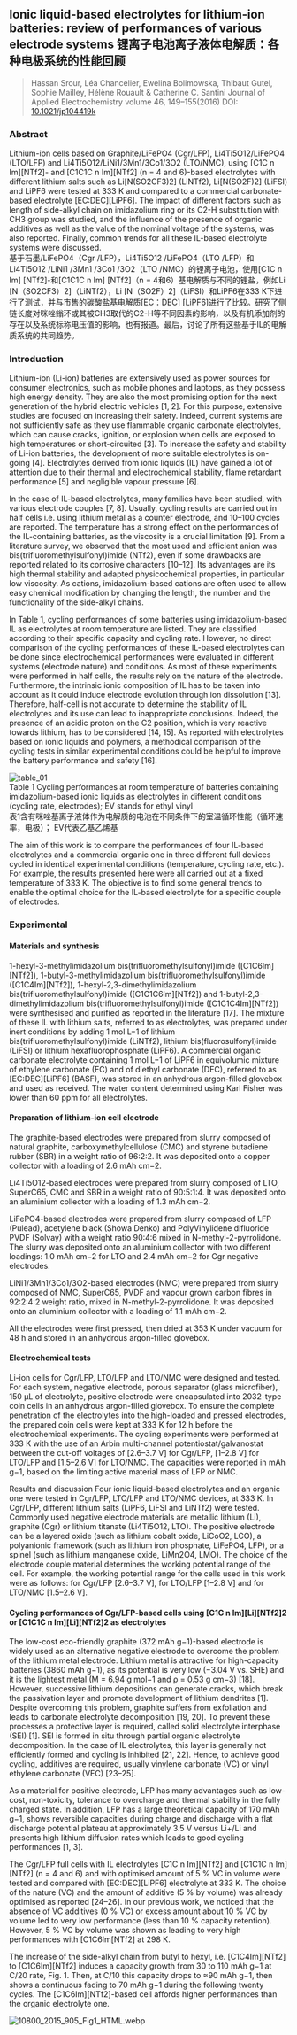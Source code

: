 ## Ionic liquid-based electrolytes for lithium-ion batteries: review of performances of various electrode systems 锂离子电池离子液体电解质：各种电极系统的性能回顾

> Hassan Srour, Léa Chancelier, Ewelina Bolimowska, Thibaut Gutel, Sophie Mailley, Hélène Rouault & Catherine C. Santini
> Journal of Applied Electrochemistry volume 46, 149–155(2016)
> DOI: [10.1021/jp104419k](https://doi.org/10.1021/jp104419k)  

### Abstract
Lithium-ion cells based on Graphite/LiFePO4 (Cgr/LFP), Li4Ti5O12/LiFePO4 (LTO/LFP) and Li4Ti5O12/LiNi1/3Mn1/3Co1/3O2 (LTO/NMC), using [C1C n Im][NTf2]- and [C1C1C n Im][NTf2] (n = 4 and 6)-based electrolytes with different lithium salts such as Li[N(SO2CF3)2] (LiNTf2), Li[N(SO2F)2] (LiFSI) and LiPF6 were tested at 333 K and compared to a commercial carbonate-based electrolyte [EC:DEC][LiPF6]. The impact of different factors such as length of side-alkyl chain on imidazolium ring or its C2-H substitution with CH3 group was studied, and the influence of the presence of organic additives as well as the value of the nominal voltage of the systems, was also reported. Finally, common trends for all these IL-based electrolyte systems were discussed.  
基于石墨/LiFePO4（Cgr /LFP），Li4Ti5O12 /LiFePO4（LTO /LFP）和Li4Ti5O12 /LiNi1 /3Mn1 /3Co1 /3O2（LTO /NMC）的锂离子电池，使用[C1C n Im] [NTf2]-和[C1C1C n Im] [NTf2]（n = 4和6）基电解质与不同的锂盐，例如Li [N（SO2CF3）2]（LiNTf2），Li [N（SO2F）2]（LiFSI）和LiPF6在333 K下进行了测试，并与市售的碳酸盐基电解质[EC：DEC] [LiPF6]进行了比较。研究了侧链长度对咪唑鎓环或其被CH3取代的C2-H等不同因素的影响，以及有机添加剂的存在以及系统标称电压值的影响，也有报道。最后，讨论了所有这些基于IL的电解质系统的共同趋势。

### Introduction
Lithium-ion (Li-ion) batteries are extensively used as power sources for consumer electronics, such as mobile phones and laptops, as they possess high energy density. They are also the most promising option for the next generation of the hybrid electric vehicles [1, 2]. For this purpose, extensive studies are focused on increasing their safety. Indeed, current systems are not sufficiently safe as they use flammable organic carbonate electrolytes, which can cause cracks, ignition, or explosion when cells are exposed to high temperatures or short-circuited [3]. To increase the safety and stability of Li-ion batteries, the development of more suitable electrolytes is on-going [4]. Electrolytes derived from ionic liquids (IL) have gained a lot of attention due to their thermal and electrochemical stability, flame retardant performance [5] and negligible vapour pressure [6].

In the case of IL-based electrolytes, many families have been studied, with various electrode couples [7, 8]. Usually, cycling results are carried out in half cells i.e. using lithium metal as a counter electrode, and 10–100 cycles are reported. The temperature has a strong effect on the performances of the IL-containing batteries, as the viscosity is a crucial limitation [9]. From a literature survey, we observed that the most used and efficient anion was bis(trifluoromethylsulfonyl)imide (NTf2), even if some drawbacks are reported related to its corrosive characters [10–12]. Its advantages are its high thermal stability and adapted physicochemical properties, in particular low viscosity. As cations, imidazolium-based cations are often used to allow easy chemical modification by changing the length, the number and the functionality of the side-alkyl chains.

In Table 1, cycling performances of some batteries using imidazolium-based IL as electrolytes at room temperature are listed. They are classified according to their specific capacity and cycling rate. However, no direct comparison of the cycling performances of these IL-based electrolytes can be done since electrochemical performances were evaluated in different systems (electrode nature) and conditions. As most of these experiments were performed in half cells, the results rely on the nature of the electrode. Furthermore, the intrinsic ionic composition of IL has to be taken into account as it could induce electrode evolution through ion dissolution [13]. Therefore, half-cell is not accurate to determine the stability of IL electrolytes and its use can lead to inappropriate conclusions. Indeed, the presence of an acidic proton on the C2 position, which is very reactive towards lithium, has to be considered [14, 15]. As reported with electrolytes based on ionic liquids and polymers, a methodical comparison of the cycling tests in similar experimental conditions could be helpful to improve the battery performance and safety [16].

![table_01](imgs/table_01.png)  
Table 1 Cycling performances at room temperature of batteries containing imidazolium-based ionic liquids as electrolytes in different conditions (cycling rate, electrodes); EV stands for ethyl vinyl  
表1含有咪唑基离子液体作为电解质的电池在不同条件下的室温循环性能（循环速率，电极）； EV代表乙基乙烯基

The aim of this work is to compare the performances of four IL-based electrolytes and a commercial organic one in three different full devices cycled in identical experimental conditions (temperature, cycling rate, etc.). For example, the results presented here were all carried out at a fixed temperature of 333 K. The objective is to find some general trends to enable the optimal choice for the IL-based electrolyte for a specific couple of electrodes.

### Experimental
#### Materials and synthesis
1-hexyl-3-methylimidazolium bis(trifluoromethylsulfonyl)imide ([C1C6Im][NTf2]), 1-butyl-3-methylimidazolium bis(trifluoromethylsulfonyl)imide ([C1C4Im][NTf2]), 1-hexyl-2,3-dimethylimidazolium bis(trifluoromethylsulfonyl)imide ([C1C1C6Im][NTf2]) and 1-butyl-2,3-dimethylimidazolium bis(trifluoromethylsulfonyl)imide ([C1C1C4Im][NTf2]) were synthesised and purified as reported in the literature [17]. The mixture of these IL with lithium salts, referred to as electrolytes, was prepared under inert conditions by adding 1 mol L−1 of lithium bis(trifluoromethylsulfonyl)imide (LiNTf2), lithium bis(fluorosulfonyl)imide (LiFSI) or lithium hexafluorophosphate (LiPF6). A commercial organic carbonate electrolyte containing 1 mol L−1 of LiPF6 in equivolumic mixture of ethylene carbonate (EC) and of diethyl carbonate (DEC), referred to as [EC:DEC][LiPF6] (BASF), was stored in an anhydrous argon-filled glovebox and used as received. The water content determined using Karl Fisher was lower than 60 ppm for all electrolytes.

#### Preparation of lithium-ion cell electrode
The graphite-based electrodes were prepared from slurry composed of natural graphite, carboxymethylcellulose (CMC) and styrene butadiene rubber (SBR) in a weight ratio of 96:2:2. It was deposited onto a copper collector with a loading of 2.6 mAh cm−2.

Li4Ti5O12-based electrodes were prepared from slurry composed of LTO, SuperC65, CMC and SBR in a weight ratio of 90:5:1:4. It was deposited onto an aluminium collector with a loading of 1.3 mAh cm−2.

LiFePO4-based electrodes were prepared from slurry composed of LFP (Pulead), acetylene black (Showa Denko) and PolyVinylidene difluoride PVDF (Solvay) with a weight ratio 90:4:6 mixed in N-methyl-2-pyrrolidone. The slurry was deposited onto an aluminium collector with two different loadings: 1.0 mAh cm−2 for LTO and 2.4 mAh cm−2 for Cgr negative electrodes.

LiNi1/3Mn1/3Co1/3O2-based electrodes (NMC) were prepared from slurry composed of NMC, SuperC65, PVDF and vapour grown carbon fibres in 92:2:4:2 weight ratio, mixed in N-methyl-2-pyrrolidone. It was deposited onto an aluminium collector with a loading of 1.1 mAh cm−2.

All the electrodes were first pressed, then dried at 353 K under vacuum for 48 h and stored in an anhydrous argon-filled glovebox.

#### Electrochemical tests
Li-ion cells for Cgr/LFP, LTO/LFP and LTO/NMC were designed and tested. For each system, negative electrode, porous separator (glass microfiber), 150 µL of electrolyte, positive electrode were encapsulated into 2032-type coin cells in an anhydrous argon-filled glovebox. To ensure the complete penetration of the electrolytes into the high-loaded and pressed electrodes, the prepared coin cells were kept at 333 K for 12 h before the electrochemical experiments. The cycling experiments were performed at 333 K with the use of an Arbin multi-channel potentiostat/galvanostat between the cut-off voltages of [2.6–3.7 V] for Cgr/LFP, [1–2.8 V] for LTO/LFP and [1.5–2.6 V] for LTO/NMC. The capacities were reported in mAh g−1, based on the limiting active material mass of LFP or NMC.

Results and discussion
Four ionic liquid-based electrolytes and an organic one were tested in Cgr/LFP, LTO/LFP and LTO/NMC devices, at 333 K. In Cgr/LFP, different lithium salts (LiPF6, LiFSI and LiNTf2) were tested. Commonly used negative electrode materials are metallic lithium (Li), graphite (Cgr) or lithium titanate (Li4Ti5O12, LTO). The positive electrode can be a layered oxide (such as lithium cobalt oxide, LiCoO2, LCO), a polyanionic framework (such as lithium iron phosphate, LiFePO4, LFP), or a spinel (such as lithium manganese oxide, LiMn2O4, LMO). The choice of the electrode couple material determines the working potential range of the cell. For example, the working potential range for the cells used in this work were as follows: for Cgr/LFP [2.6–3.7 V], for LTO/LFP [1–2.8 V] and for LTO/NMC [1.5–2.6 V].

#### Cycling performances of Cgr/LFP-based cells using [C1C n Im][Li][NTf2]2 or [C1C1C n Im][Li][NTf2]2 as electrolytes
The low-cost eco-friendly graphite (372 mAh g−1)-based electrode is widely used as an alternative negative electrode to overcome the problem of the lithium metal electrode. Lithium metal is attractive for high-capacity batteries (3860 mAh g−1), as its potential is very low (−3.04 V vs. SHE) and it is the lightest metal (M = 6.94 g mol−1 and ρ = 0.53 g cm−3) [18]. However, successive lithium depositions can generate cracks, which break the passivation layer and promote development of lithium dendrites [1]. Despite overcoming this problem, graphite suffers from exfoliation and leads to carbonate electrolyte decomposition [19, 20]. To prevent these processes a protective layer is required, called solid electrolyte interphase (SEI) [1]. SEI is formed in situ through partial organic electrolyte decomposition. In the case of IL electrolytes, this layer is generally not efficiently formed and cycling is inhibited [21, 22]. Hence, to achieve good cycling, additives are required, usually vinylene carbonate (VC) or vinyl ethylene carbonate (VEC) [23–25].

As a material for positive electrode, LFP has many advantages such as low-cost, non-toxicity, tolerance to overcharge and thermal stability in the fully charged state. In addition, LFP has a large theoretical capacity of 170 mAh g−1, shows reversible capacities during charge and discharge with a flat discharge potential plateau at approximately 3.5 V versus Li+/Li and presents high lithium diffusion rates which leads to good cycling performances [1, 3].

The Cgr/LFP full cells with IL electrolytes [C1C n Im][NTf2] and [C1C1C n Im][NTf2] (n = 4 and 6) and with optimised amount of 5 % VC in volume were tested and compared with [EC:DEC][LiPF6] electrolyte at 333 K. The choice of the nature (VC) and the amount of additive (5 % by volume) was already optimised as reported [24–26]. In our previous work, we noticed that the absence of VC additives (0 % VC) or excess amount about 10 % VC by volume led to very low performance (less than 10 % capacity retention). However, 5 % VC by volume was shown as leading to very high performances with [C1C6Im[NTf2] at 298 K.

The increase of the side-alkyl chain from butyl to hexyl, i.e. [C1C4Im][NTf2] to [C1C6Im][NTf2] induces a capacity growth from 30 to 110 mAh g−1 at C/20 rate, Fig. 1. Then, at C/10 this capacity drops to ≈90 mAh g−1, then shows a continuous fading to 70 mAh g−1 during the following twenty cycles. The [C1C6Im][NTf2]-based cell affords higher performances than the organic electrolyte one.

![10800_2015_905_Fig1_HTML.webp](imgs/10800_2015_905_Fig1_HTML.webp)  